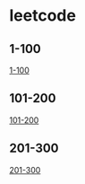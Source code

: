 # leetcode
## 1-100
[1-100](https://github.com/humwawe/leetcode/blob/master/1-100.md)
## 101-200
[101-200](https://github.com/humwawe/leetcode/blob/master/101-200.md)
## 201-300
[201-300](https://github.com/humwawe/leetcode/blob/master/201-300.md)
